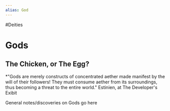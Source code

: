 ```yaml
---
alias: God
---
```

#Deities 
# Gods
## The Chicken, or The Egg?

*"Gods are merely constructs of concentrated aether made manifest by the will of their followers! They must consume aether from its surroundings, thus becoming a threat to the entire world."
	Estinien, at The Developer's Exibit



General notes/discoveries on Gods go here